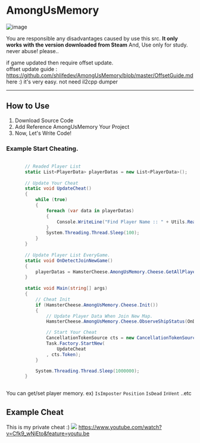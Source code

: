 # AmongUsMemory
![image](https://user-images.githubusercontent.com/49047211/91510992-9581fe00-e919-11ea-8be1-93e333de762b.png)


  You are responsible any disadvantages caused by use this src.
  **It only works with the version downloaded from Steam** 
  And, Use only for study. never abuse! please.. 
  
  if game updated then require offset update.   
  offset update guide : https://github.com/shlifedev/AmongUsMemory/blob/master/OffsetGuide.md  
  here :) it's very easy. not need il2cpp dumper
   
  ----------------------
## How to Use
 1. Download Source Code
 2. Add Reference AmongUsMemory Your Project 
 3. Now, Let's Write Code!
  
   
### Example Start Cheating.
 
 ```cs
       
        // Readed Player List
        static List<PlayerData> playerDatas = new List<PlayerData>(); 
        
        // Update Your Cheat 
        static void UpdateCheat()
        {
            while (true)
            { 
                foreach (var data in playerDatas)
                {
                    Console.WriteLine("Find Player Name :: " + Utils.ReadString(data.PlayerInfo.Value.PlayerName));
                } 
                System.Threading.Thread.Sleep(100); 
            }
        }
        
        // Update Player List EveryGame.
        static void OnDetectJoinNewGame()
        {
            playerDatas = HamsterCheese.AmongUsMemory.Cheese.GetAllPlayers();
        }
        
        static void Main(string[] args)
        {
            // Cheat Init
            if (HamsterCheese.AmongUsMemory.Cheese.Init())
            { 
                // Update Player Data When Join New Map.
                HamsterCheese.AmongUsMemory.Cheese.ObserveShipStatus(OnDetectJoinNewGame);

                // Start Your Cheat 
                CancellationTokenSource cts = new CancellationTokenSource();
                Task.Factory.StartNew(
                    UpdateCheat
                , cts.Token); 
            }

            System.Threading.Thread.Sleep(1000000);
        }
        
 ``` 
 
 You can get/set player memory. ex) `IsImposter` `Position` `IsDead` `InVent` ..etc

## Example Cheat

 This is my private cheat :)
 ![](https://github.com/shlifedev/AmongUsPublic/blob/master/Example.PNG) 
 https://www.youtube.com/watch?v=Cfk9_wNjEto&feature=youtu.be
 
  
 
